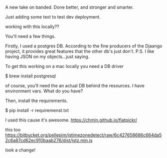 A new take on banded. Done better, and stronger and smarter. 



Just adding some text to test dev deployment. 


working with this locally??


You'll need a few things. 

Firstly, I used a postgres DB.  According to the fine producers of the Djaango project, it provides great features that the other db's just don't. 
P.S. I like having JSON on my objects...just saying. 

To get this working on a mac locally you need a DB driver

$ brew install postgresql

of course, you'll need the an actual DB behind the resources.  I have environment vars.  What do you have?

Then, install the requirements. 

$ pip install -r requiremenst.txt


I used this cause it's awesome. 
https://chmln.github.io/flatpickr/

this too 
https://bitbucket.org/pellepim/jstimezonedetect/raw/6c427658686c664da52c6a87cd62ec910baab276/dist/jstz.min.js


look a change!